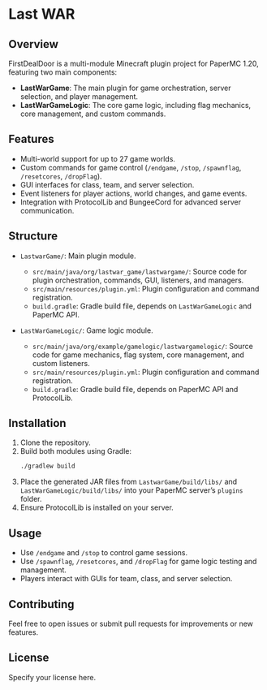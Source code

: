 # Last WAR 

## Overview

FirstDealDoor is a multi-module Minecraft plugin project for PaperMC 1.20, featuring two main components:

- **LastWarGame**: The main plugin for game orchestration, server selection, and player management.
- **LastWarGameLogic**: The core game logic, including flag mechanics, core management, and custom commands.

## Features

- Multi-world support for up to 27 game worlds.
- Custom commands for game control (`/endgame`, `/stop`, `/spawnflag`, `/resetcores`, `/dropFlag`).
- GUI interfaces for class, team, and server selection.
- Event listeners for player actions, world changes, and game events.
- Integration with ProtocolLib and BungeeCord for advanced server communication.

## Structure

- `LastwarGame/`: Main plugin module.
  - `src/main/java/org/lastwar_game/lastwargame/`: Source code for plugin orchestration, commands, GUI, listeners, and managers.
  - `src/main/resources/plugin.yml`: Plugin configuration and command registration.
  - `build.gradle`: Gradle build file, depends on `LastWarGameLogic` and PaperMC API.

- `LastWarGameLogic/`: Game logic module.
  - `src/main/java/org/example/gamelogic/lastwargamelogic/`: Source code for game mechanics, flag system, core management, and custom listeners.
  - `src/main/resources/plugin.yml`: Plugin configuration and command registration.
  - `build.gradle`: Gradle build file, depends on PaperMC API and ProtocolLib.

## Installation

1. Clone the repository.
2. Build both modules using Gradle:
   ```sh
   ./gradlew build
   ```
3. Place the generated JAR files from `LastwarGame/build/libs/` and `LastWarGameLogic/build/libs/` into your PaperMC server’s `plugins` folder.
4. Ensure ProtocolLib is installed on your server.

## Usage

- Use `/endgame` and `/stop` to control game sessions.
- Use `/spawnflag`, `/resetcores`, and `/dropFlag` for game logic testing and management.
- Players interact with GUIs for team, class, and server selection.

## Contributing

Feel free to open issues or submit pull requests for improvements or new features.

## License

Specify your license here.
